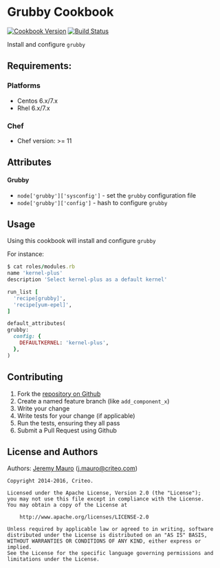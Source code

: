 Grubby Cookbook
=======================

[![Cookbook Version][cookbook_version]][cookbook]
[![Build Status][build_status]][build_status]

Install and configure `grubby`

Requirements:
-------------
### Platforms
* Centos 6.x/7.x
* Rhel 6.x/7.x

### Chef
* Chef version: >= 11

Attributes
----------
#### Grubby
* `node['grubby']['sysconfig']` - set the `grubby` configuration file
* `node['grubby']['config']` - hash to configure `grubby`

Usage
-----
Using this cookbook will install and configure `grubby`

For instance:
``` ruby
$ cat roles/modules.rb
name 'kernel-plus'
description 'Select kernel-plus as a default kernel'

run_list [
  'recipe[grubby]',
  'recipe[yum-epel]',
]

default_attributes(
grubby:
  config: {
    DEFAULTKERNEL: 'kernel-plus',
  },
)
```

Contributing
------------
1. Fork the [repository on Github][repository]
2. Create a named feature branch (like `add_component_x`)
3. Write your change
4. Write tests for your change (if applicable)
5. Run the tests, ensuring they all pass
6. Submit a Pull Request using Github


License and Authors
-------------------
Authors: [Jeremy Mauro][author] (<j.mauro@criteo.com>)

```text
Copyright 2014-2016, Criteo.

Licensed under the Apache License, Version 2.0 (the "License");
you may not use this file except in compliance with the License.
You may obtain a copy of the License at

    http://www.apache.org/licenses/LICENSE-2.0

Unless required by applicable law or agreed to in writing, software
distributed under the License is distributed on an "AS IS" BASIS,
WITHOUT WARRANTIES OR CONDITIONS OF ANY KIND, either express or implied.
See the License for the specific language governing permissions and
limitations under the License.
```

[author]:                   https://github.com/jmauro
[repository]:               https://github.com/criteo-cookbooks/grubby
[build_status]:             https://api.travis-ci.org/criteo-cookbooks/grubby.svg?branch=master
[cookbook_version]:         https://img.shields.io/cookbook/v/grubby.svg
[cookbook]:                 https://supermarket.chef.io/cookbooks/grubby
